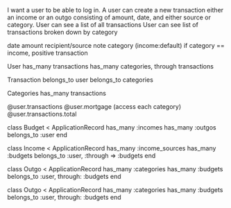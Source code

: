 I want a user to be able to log in.
A user can create a new transaction either an income or an outgo consisting of
amount, date, and either source or category.
User can see a list of all transactions
User can see list of transactions broken down by category


date
amount
recipient/source
note
category (income:default)  if category == income, positive transaction

User
  has_many transactions
  has_many categories, through transactions

Transaction
  belongs_to user
  belongs_to categories

Categories
  has_many transactions

  @user.transactions
  @user.mortgage (access each category)
  @user.transactions.total









class Budget < ApplicationRecord
  has_many :incomes
  has_many :outgos
  belongs_to :user
end


class Income < ApplicationRecord
  has_many :income_sources
  has_many :budgets
  belongs_to :user, :through => :budgets
end

class Outgo < ApplicationRecord
  has_many :categories
  has_many :budgets
  belongs_to :user, through: :budgets
end

class Outgo < ApplicationRecord
  has_many :categories
  has_many :budgets
  belongs_to :user, through: :budgets
end
